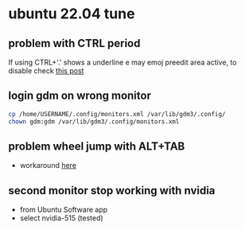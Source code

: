 # ubuntu 22.04 tune

## problem with CTRL period

If using CTRL+'.' shows a underline e may emoj preedit area active, to disable check [this post](https://superuser.com/a/1687344/1176360)

## login gdm on wrong monitor

```sh
cp /home/USERNAME/.config/monitors.xml /var/lib/gdm3/.config/
chown gdm:gdm /var/lib/gdm3/.config/monitors.xml
```

## problem wheel jump with ALT+TAB

- workaround [here](https://dev.to/bbavouzet/ubuntu-20-04-mouse-scroll-wheel-speed-536o)

## second monitor stop working with nvidia

- from Ubuntu Software app
- select nvidia-515 (tested)

